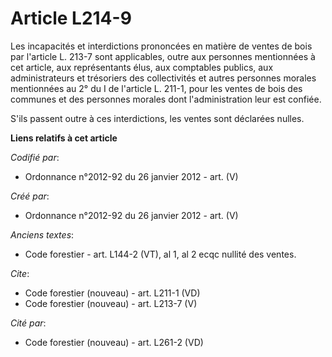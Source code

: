 # Article L214-9

Les incapacités et interdictions prononcées en matière de ventes de bois par l'article L. 213-7 sont applicables, outre aux
personnes mentionnées à cet article, aux représentants élus, aux comptables publics, aux administrateurs et trésoriers des
collectivités et autres personnes morales mentionnées au 2° du I de l'article L. 211-1, pour les ventes de bois des communes
et des personnes morales dont l'administration leur est confiée.

S'ils passent outre à ces interdictions, les ventes sont déclarées nulles.

**Liens relatifs à cet article**

_Codifié par_:

  - Ordonnance n°2012-92 du 26 janvier 2012 - art. (V)

_Créé par_:

  - Ordonnance n°2012-92 du 26 janvier 2012 - art. (V)

_Anciens textes_:

  - Code forestier - art. L144-2 (VT), al 1, al 2 ecqc nullité des ventes.

_Cite_:

  - Code forestier (nouveau) - art. L211-1 (VD)
  - Code forestier (nouveau) - art. L213-7 (V)

_Cité par_:

  - Code forestier (nouveau) - art. L261-2 (VD)
